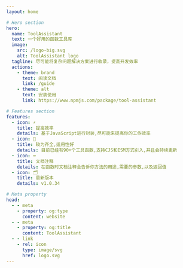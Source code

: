 ```yaml
---
layout: home

# Hero section
hero:
  name: ToolAssistant
  text: 一个好用的函数工具库
  image:
    src: /logo-big.svg
    alt: ToolAssistant logo
  tagline: 尽可能将复杂问题解决方案进行收录，提高开发效率
  actions:
    - theme: brand
      text: 阅读文档
      link: /guide
    - theme: alt
      text: 安装使用
      link: https://www.npmjs.com/package/tool-assistant

# Features section
features:
  - icon: ⚡️
    title: 提高效率
    details: 基于JavaScript进行封装,尽可能来提高你的工作效率
  - icon: 🎉
    title: 较为齐全,适用性好
    details: 目前已经有90+个工具函数,支持CJS和ESM方式引入,并且会持续更新
  - icon: ⌨️
    title: 文档注释
    details: 在函数时文档注释会告诉你方法的用途,需要的参数,以及返回值
  - icon: 🗂️
    title: 最新版本
    details: v1.0.34

# Meta property
head:
  - - meta
    - property: og:type
      content: website
  - - meta
    - property: og:title
      content: ToolAssistant
  - - link
    - rel: icon
      type: image/svg
      href: logo.svg
---
```


<!-- Custom home layout -->
<!-- <div class="custom-layout">
  <h1>更新日志</h1>
  <hr/>
  <h4>2023-8-30 v1.0.32</h4>
  <p>新增parseQueryString、getOS、getExplore、hasClass、addClass、removeClass、timeLeft、digitUppercase、uppercaseToDigit、formatMoney、groupBy、normalGroupBy、isIdCard、isEmail</p>
</div> -->
